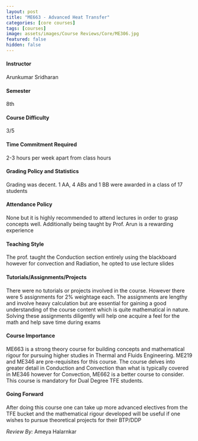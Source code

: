 ```yaml
---
layout: post
title: "ME663 - Advanced Heat Transfer"
categories: [core courses]
tags: [courses]
image: assets/images/Course Reviews/Core/ME306.jpg
featured: false
hidden: false
---
```


#### Instructor

Arunkumar Sridharan

#### Semester

8th

#### Course Difficulty

3/5

#### Time Commitment Required

2-3 hours per week apart from class hours

#### Grading Policy and Statistics

Grading was decent. 1 AA, 4 ABs and 1 BB were awarded in a class of 17 students

#### Attendance Policy

None but it is highly recommended to attend lectures in order to grasp concepts well. Additionally being taught by Prof. Arun is a rewarding experience

#### Teaching Style

The prof. taught the Conduction section entirely using the blackboard however for convection and Radiation, he opted to use lecture slides

#### Tutorials/Assignments/Projects

There were no tutorials or projects involved in the course. However there were 5 assignments for 2% weightage each. The assignments are lengthy and involve heavy calculation but are essential for gaining a good understanding of the course content which is quite mathematical in nature. Solving these assignments diligently will help one acquire a feel for the math and help save time during exams

#### Course Importance

ME663 is a strong theory course for building concepts and mathematical rigour for pursuing higher studies in Thermal and Fluids Engineering. ME219 and ME346 are pre-requisites for this course. The course delves into greater detail in Conduction and Convection than what is typically covered in ME346 however for Convection, ME662 is a better course to consider. This course is mandatory for Dual Degree TFE students.

#### Going Forward

After doing this course one can take up more advanced electives from the TFE bucket and the mathematical rigour developed will be useful if one wishes to pursue theoretical projects for their BTP/DDP

_Review By:_ Ameya Halarnkar
